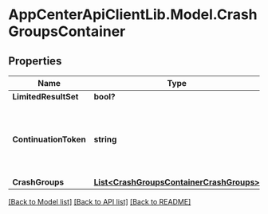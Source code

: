 # AppCenterApiClientLib.Model.CrashGroupsContainer
## Properties

Name | Type | Description | Notes
------------ | ------------- | ------------- | -------------
**LimitedResultSet** | **bool?** |  | 
**ContinuationToken** | **string** | Cassandra request continuation token. The token is used for pagination. | [optional] 
**CrashGroups** | [**List&lt;CrashGroupsContainerCrashGroups&gt;**](CrashGroupsContainerCrashGroups.md) |  | 

[[Back to Model list]](../README.md#documentation-for-models) [[Back to API list]](../README.md#documentation-for-api-endpoints) [[Back to README]](../README.md)

